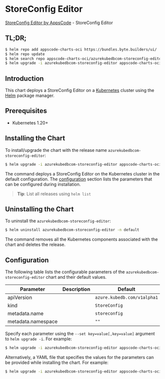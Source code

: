 # StoreConfig Editor

[StoreConfig Editor by AppsCode](https://byte.builders) - StoreConfig Editor

## TL;DR;

```bash
$ helm repo add appscode-charts-oci https://bundles.byte.builders/ui/
$ helm repo update
$ helm search repo appscode-charts-oci/azurekubedbcom-storeconfig-editor --version=v0.4.20
$ helm upgrade -i azurekubedbcom-storeconfig-editor appscode-charts-oci/azurekubedbcom-storeconfig-editor -n default --create-namespace --version=v0.4.20
```

## Introduction

This chart deploys a StoreConfig Editor on a [Kubernetes](http://kubernetes.io) cluster using the [Helm](https://helm.sh) package manager.

## Prerequisites

- Kubernetes 1.20+

## Installing the Chart

To install/upgrade the chart with the release name `azurekubedbcom-storeconfig-editor`:

```bash
$ helm upgrade -i azurekubedbcom-storeconfig-editor appscode-charts-oci/azurekubedbcom-storeconfig-editor -n default --create-namespace --version=v0.4.20
```

The command deploys a StoreConfig Editor on the Kubernetes cluster in the default configuration. The [configuration](#configuration) section lists the parameters that can be configured during installation.

> **Tip**: List all releases using `helm list`

## Uninstalling the Chart

To uninstall the `azurekubedbcom-storeconfig-editor`:

```bash
$ helm uninstall azurekubedbcom-storeconfig-editor -n default
```

The command removes all the Kubernetes components associated with the chart and deletes the release.

## Configuration

The following table lists the configurable parameters of the `azurekubedbcom-storeconfig-editor` chart and their default values.

|     Parameter      | Description |                Default                 |
|--------------------|-------------|----------------------------------------|
| apiVersion         |             | <code>azure.kubedb.com/v1alpha1</code> |
| kind               |             | <code>StoreConfig</code>               |
| metadata.name      |             | <code>storeconfig</code>               |
| metadata.namespace |             | <code>""</code>                        |


Specify each parameter using the `--set key=value[,key=value]` argument to `helm upgrade -i`. For example:

```bash
$ helm upgrade -i azurekubedbcom-storeconfig-editor appscode-charts-oci/azurekubedbcom-storeconfig-editor -n default --create-namespace --version=v0.4.20 --set apiVersion=azure.kubedb.com/v1alpha1
```

Alternatively, a YAML file that specifies the values for the parameters can be provided while
installing the chart. For example:

```bash
$ helm upgrade -i azurekubedbcom-storeconfig-editor appscode-charts-oci/azurekubedbcom-storeconfig-editor -n default --create-namespace --version=v0.4.20 --values values.yaml
```
